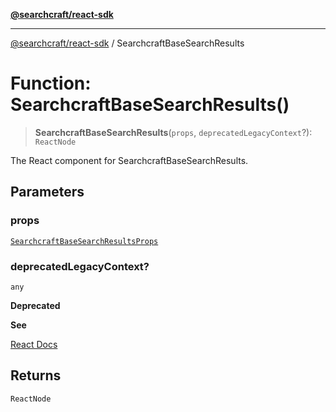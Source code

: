 [**@searchcraft/react-sdk**](/reference/sdk/js-react/README.md)

***

[@searchcraft/react-sdk](/reference/sdk/js-react/globals.md) / SearchcraftBaseSearchResults

# Function: SearchcraftBaseSearchResults()

> **SearchcraftBaseSearchResults**(`props`, `deprecatedLegacyContext`?): `ReactNode`

The React component for SearchcraftBaseSearchResults.

## Parameters

### props

[`SearchcraftBaseSearchResultsProps`](/reference/sdk/js-react/interfaces/SearchcraftBaseSearchResultsProps.md)

### deprecatedLegacyContext?

`any`

**Deprecated**

**See**

[React Docs](https://legacy.reactjs.org/docs/legacy-context.html#referencing-context-in-lifecycle-methods)

## Returns

`ReactNode`
